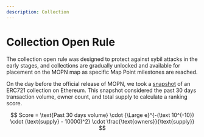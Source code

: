 ```yaml
---
description: Collection
---
```


# Collection Open Rule

The collection open rule was designed to protect against sybil attacks in the early stages, and  collections are gradually unlocked and available for placement on the MOPN map as specific Map Point milestones are reached.

On the day before the official release of MOPN, we took a [snapshot](https://dune.com/mopn/collection-open-rule) of an ERC721 collection on Ethereum. This snapshot considered the past 30 days transaction volume, owner count, and total supply to calculate a ranking score.

$$
Score = \text{Past 30 days volume} \cdot {\Large e}^{-(\text 10^{-10}) \cdot (\text{supply} - 10000)^2} \cdot \frac{\text{owners}}{\text{supply}}
$$
